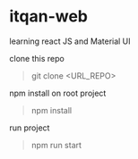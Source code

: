 # itqan-web
learning react JS and Material UI

clone this repo
> git clone <URL_REPO>

npm install on root project
> npm install

run project
> npm run start
